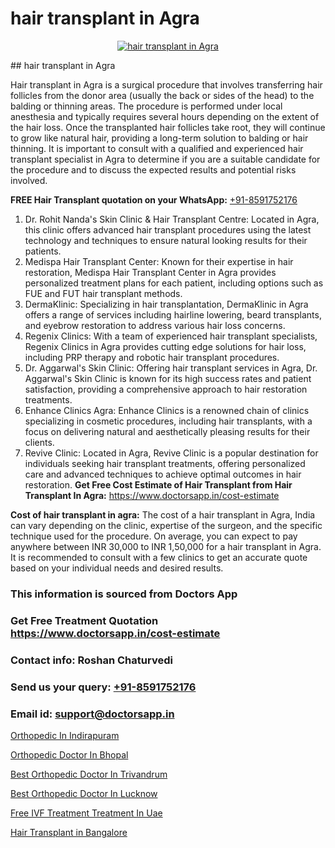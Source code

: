 # hair transplant in Agra

<p align="center">
  <a href="https://doctorsapp.co.in/treatment/hair-transplant">
    <img src="https://doctorsapp.co.in/uploads/treatment_image/transplant.jpg" alt="hair transplant in Agra">
  </a>
</p>
## hair transplant in Agra

Hair transplant in Agra is a surgical procedure that involves transferring hair follicles from the donor area (usually the back or sides of the head) to the balding or thinning areas. The procedure is performed under local anesthesia and typically requires several hours depending on the extent of the hair loss. Once the transplanted hair follicles take root, they will continue to grow like natural hair, providing a long-term solution to balding or hair thinning. It is important to consult with a qualified and experienced hair transplant specialist in Agra to determine if you are a suitable candidate for the procedure and to discuss the expected results and potential risks involved.

**FREE Hair Transplant quotation on your WhatsApp:**  [+91-8591752176](https://api.whatsapp.com/send?phone=8591752176)

1) Dr. Rohit Nanda's Skin Clinic & Hair Transplant Centre: Located in Agra, this clinic offers advanced hair transplant procedures using the latest technology and techniques to ensure natural looking results for their patients.
2) Medispa Hair Transplant Center: Known for their expertise in hair restoration, Medispa Hair Transplant Center in Agra provides personalized treatment plans for each patient, including options such as FUE and FUT hair transplant methods.
3) DermaKlinic: Specializing in hair transplantation, DermaKlinic in Agra offers a range of services including hairline lowering, beard transplants, and eyebrow restoration to address various hair loss concerns.
4) Regenix Clinics: With a team of experienced hair transplant specialists, Regenix Clinics in Agra provides cutting edge solutions for hair loss, including PRP therapy and robotic hair transplant procedures.
5) Dr. Aggarwal's Skin Clinic: Offering hair transplant services in Agra, Dr. Aggarwal's Skin Clinic is known for its high success rates and patient satisfaction, providing a comprehensive approach to hair restoration treatments.
6) Enhance Clinics   Agra: Enhance Clinics is a renowned chain of clinics specializing in cosmetic procedures, including hair transplants, with a focus on delivering natural and aesthetically pleasing results for their clients.
7) Revive Clinic: Located in Agra, Revive Clinic is a popular destination for individuals seeking hair transplant treatments, offering personalized care and advanced techniques to achieve optimal outcomes in hair restoration.
**Get Free Cost Estimate of Hair Transplant from Hair Transplant In Agra:** https://www.doctorsapp.in/cost-estimate

**Cost of hair transplant in agra:**
The cost of a hair transplant in Agra, India can vary depending on the clinic, expertise of the surgeon, and the specific technique used for the procedure. On average, you can expect to pay anywhere between INR 30,000 to INR 1,50,000 for a hair transplant in Agra. It is recommended to consult with a few clinics to get an accurate quote based on your individual needs and desired results.

### This information is sourced from Doctors App 
### Get Free Treatment Quotation https://www.doctorsapp.in/cost-estimate
### Contact info: Roshan Chaturvedi 
### Send us your query: [+91-8591752176](https://api.whatsapp.com/send?phone=8591752176) 
### Email id: support@doctorsapp.in

[Orthopedic In Indirapuram](https://www.linkedin.com/pulse/orthopedic-indirapuram-doctorsapp-rajshahi-ox0ge?trackingId=POETiyE6vzgHJBAY49aa1Q%3D%3D&lipi=urn%3Ali%3Apage%3Ad_flagship3_company_admin%3BtGKQvLKET%2FOkWlJl4W0MBA%3D%3D)

[Orthopedic Doctor In Bhopal](https://www.linkedin.com/pulse/orthopedic-doctor-bhopal-knee-replacement-treatment-a2ike?trackingId=PFltbrFis%2F3txpT1RLD9OA%3D%3D&lipi=urn%3Ali%3Apage%3Ad_flagship3_company_admin%3BII%2FSNcWiSiigR90SV5cfEQ%3D%3D)

[Best Orthopedic Doctor In Trivandrum](https://medium.com/@kushalrao10/best-orthopedic-doctor-in-trivandrum-6603bf4c4327)

[Best Orthopedic Doctor In Lucknow](https://medium.com/@vimalrana22/best-orthopedic-doctor-in-lucknow-c2781bdec12b)

[Free IVF Treatment Treatment In Uae](https://doctors-apps.github.io/doctorsapp/free-ivf-treatment-treatment-in-uae)

[Hair Transplant in Bangalore](https://doctors-apps.github.io/doctorsapp/hair-transplant-in-bangalore)

